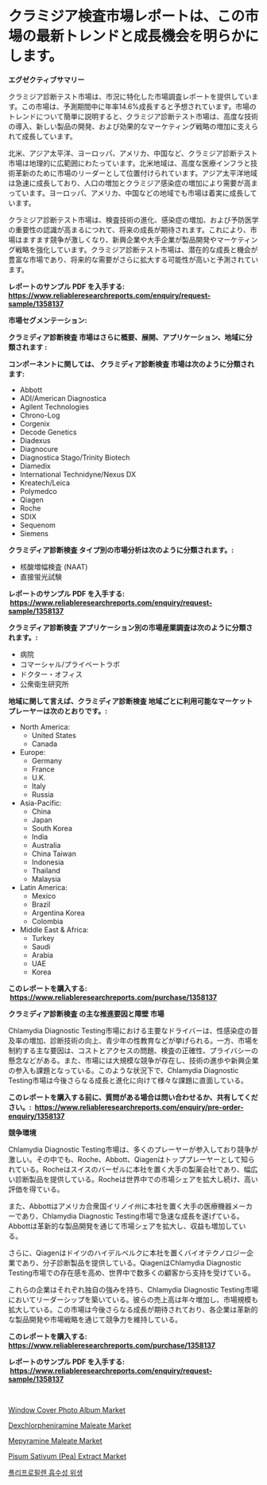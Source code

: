 <p><h1>クラミジア検査市場レポートは、この市場の最新トレンドと成長機会を明らかにします。</h1></p><p><strong>エグゼクティブサマリー</strong></p>
<p><p>クラミジア診断テスト市場は、市況に特化した市場調査レポートを提供しています。この市場は、予測期間中に年率14.6%成長すると予想されています。市場のトレンドについて簡単に説明すると、クラミジア診断テスト市場は、高度な技術の導入、新しい製品の開発、および効果的なマーケティング戦略の増加に支えられて成長しています。</p><p>北米、アジア太平洋、ヨーロッパ、アメリカ、中国など、クラミジア診断テスト市場は地理的に広範囲にわたっています。北米地域は、高度な医療インフラと技術革新のために市場のリーダーとして位置付けられています。アジア太平洋地域は急速に成長しており、人口の増加とクラミジア感染症の増加により需要が高まっています。ヨーロッパ、アメリカ、中国などの地域でも市場は着実に成長しています。</p><p>クラミジア診断テスト市場は、検査技術の進化、感染症の増加、および予防医学の重要性の認識が高まるにつれて、将来の成長が期待されます。これにより、市場はますます競争が激しくなり、新興企業や大手企業が製品開発やマーケティング戦略を強化しています。クラミジア診断テスト市場は、潜在的な成長と機会が豊富な市場であり、将来的な需要がさらに拡大する可能性が高いと予測されています。</p></p>
<p><strong>レポートのサンプル PDF を入手する: <a href="https://www.reliableresearchreports.com/enquiry/request-sample/1358137">https://www.reliableresearchreports.com/enquiry/request-sample/1358137</a></strong></p>
<p><strong>市場セグメンテーション:</strong></p>
<p><strong> クラミディア診断検査 市場はさらに概要、展開、アプリケーション、地域に分類されます :</strong></p>
<p><strong>コンポーネントに関しては、 クラミディア診断検査 市場は次のように分類されます: &nbsp;</strong></p>
<p><ul><li>Abbott</li><li>ADI/American Diagnostica</li><li>Agilent Technologies</li><li>Chrono-Log</li><li>Corgenix</li><li>Decode Genetics</li><li>Diadexus</li><li>Diagnocure</li><li>Diagnostica Stago/Trinity Biotech</li><li>Diamedix</li><li>International Technidyne/Nexus DX</li><li>Kreatech/Leica</li><li>Polymedco</li><li>Qiagen</li><li>Roche</li><li>SDIX</li><li>Sequenom</li><li>Siemens</li></ul></p>
<p><strong> クラミディア診断検査 タイプ別の市場分析は次のように分類されます。:</strong></p>
<p><ul><li>核酸増幅検査 (NAAT)</li><li>直接蛍光試験</li></ul></p>
<p><strong>レポートのサンプル PDF を入手する: &nbsp;<a href="https://www.reliableresearchreports.com/enquiry/request-sample/1358137">https://www.reliableresearchreports.com/enquiry/request-sample/1358137</a></strong></p>
<p><strong> クラミディア診断検査 アプリケーション別の市場産業調査は次のように分類されます。:</strong></p>
<p><ul><li>病院</li><li>コマーシャル/プライベートラボ</li><li>ドクター・オフィス</li><li>公衆衛生研究所</li></ul></p>
<p><strong>地域に関して言えば、クラミディア診断検査 地域ごとに利用可能なマーケットプレーヤーは次のとおりです。:</strong></p>
<p><ul>
    <li>
        North America:
        <ul>
            <li>United States</li>
            <li>Canada</li>
        </ul>
    </li>
    <li>
        Europe:
        <ul>
            <li>Germany</li>
            <li>France</li>
            <li>U.K.</li>
            <li>Italy</li>
            <li>Russia</li>
        </ul>
    </li>
    <li>
        Asia-Pacific:
        <ul>
            <li>China</li>
            <li>Japan</li>
            <li>South Korea</li>
            <li>India</li>
            <li>Australia</li>
            <li>China Taiwan</li>
            <li>Indonesia</li>
            <li>Thailand</li>
            <li>Malaysia</li>
        </ul>
    </li>
    <li>
        Latin America:
        <ul>
            <li>Mexico</li>
            <li>Brazil</li>
            <li>Argentina Korea</li>
            <li>Colombia</li>
        </ul>
    </li>
    <li>
        Middle East & Africa:
        <ul>
            <li>Turkey</li>
            <li>Saudi</li>
            <li>Arabia</li>
            <li>UAE</li>
            <li>Korea</li>
        </ul>
    </li>
    </ul></p>
<p><strong>このレポートを購入する: &nbsp;<a href="https://www.reliableresearchreports.com/purchase/1358137">https://www.reliableresearchreports.com/purchase/1358137</a></strong></p>
<p><strong>クラミディア診断検査 の主な推進要因と障壁 市場</strong></p>
<p><p>Chlamydia Diagnostic Testing市場における主要なドライバーは、性感染症の普及率の増加、診断技術の向上、青少年の性教育などが挙げられる。一方、市場を制約する主な要因は、コストとアクセスの問題、検査の正確性、プライバシーの懸念などがある。また、市場には大規模な競争が存在し、技術の進歩や新興企業の参入も課題となっている。このような状況下で、Chlamydia Diagnostic Testing市場は今後さらなる成長と進化に向けて様々な課題に直面している。</p></p>
<p><strong>このレポートを購入する前に、質問がある場合は問い合わせるか、共有してください。:&nbsp; <a href="https://www.reliableresearchreports.com/enquiry/pre-order-enquiry/1358137">https://www.reliableresearchreports.com/enquiry/pre-order-enquiry/1358137</a></strong></p>
<p><strong>競争環境</strong></p>
<p><p>Chlamydia Diagnostic Testing市場は、多くのプレーヤーが参入しており競争が激しい。その中でも、Roche、Abbott、Qiagenはトッププレーヤーとして知られている。Rocheはスイスのバーゼルに本社を置く大手の製薬会社であり、幅広い診断製品を提供している。Rocheは世界中での市場シェアを拡大し続け、高い評価を得ている。</p><p>また、Abbottはアメリカ合衆国イリノイ州に本社を置く大手の医療機器メーカーであり、Chlamydia Diagnostic Testing市場で急速な成長を遂げている。Abbottは革新的な製品開発を通じて市場シェアを拡大し、収益も増加している。</p><p>さらに、Qiagenはドイツのハイデルベルクに本社を置くバイオテクノロジー企業であり、分子診断製品を提供している。QiagenはChlamydia Diagnostic Testing市場での存在感を高め、世界中で数多くの顧客から支持を受けている。</p><p>これらの企業はそれぞれ独自の強みを持ち、Chlamydia Diagnostic Testing市場においてリーダーシップを築いている。彼らの売上高は年々増加し、市場規模も拡大している。この市場は今後さらなる成長が期待されており、各企業は革新的な製品開発や市場戦略を通じて競争力を維持している。</p></p>
<p><strong>このレポートを購入する: &nbsp; <a href="https://www.reliableresearchreports.com/purchase/1358137">https://www.reliableresearchreports.com/purchase/1358137</a></strong></p>
<p><strong>レポートのサンプル PDF を入手する: &nbsp;<a href="https://www.reliableresearchreports.com/enquiry/request-sample/1358137">https://www.reliableresearchreports.com/enquiry/request-sample/1358137</a></strong><strong></strong></p>
<p>&nbsp;</p>
<p><p><a href="https://issuu.com/reportprime-2/docs/window-cover-photo-album-market-size-2030.pptx">Window Cover Photo Album Market</a></p><p><a href="https://github.com/gdfhhhj/Market-Research-Report-List-3/blob/main/dexchlorpheniramine-maleate-market.md">Dexchlorpheniramine Maleate Market</a></p><p><a href="https://github.com/julyju69/Market-Research-Report-List-2/blob/main/mepyramine-maleate-market.md">Mepyramine Maleate Market</a></p><p><a href="https://issuu.com/reportprime-2/docs/pisum-sativum-pea-extract-market-size-2030.pptx">Pisum Sativum (Pea) Extract Market</a></p><p><a href="https://github.com/vs2869dizt0/Market-Research-Report-List-1/blob/main/8392740192801.md">폴리프로필렌 흡수성 위생</a></p></p>